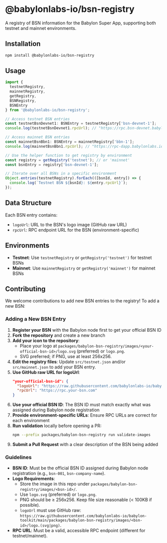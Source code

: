 # @babylonlabs-io/bsn-registry

A registry of BSN information for the Babylon Super App, supporting both testnet and mainnet environments.

## Installation

```bash
npm install @babylonlabs-io/bsn-registry
```

## Usage

```typescript
import {
  testnetRegistry,
  mainnetRegistry,
  getRegistry,
  BSNRegistry,
  BSNEntry
} from '@babylonlabs-io/bsn-registry';

// Access testnet BSN entries
const testnetBsnDevnet1: BSNEntry = testnetRegistry['bsn-devnet-1'];
console.log(testnetBsnDevnet1.rpcUrl); // "https://rpc.bsn-devnet.babylonlabs.io/"

// Access mainnet BSN entries
const mainnetBsnBbn1: BSNEntry = mainnetRegistry['bbn-1'];
console.log(mainnetBsnBbn1.rpcUrl); // "https://rpc-dapp.babylonlabs.io"

// Use the helper function to get registry by environment
const registry = getRegistry('testnet'); // or 'mainnet'
const bsnEntry = registry['bsn-devnet-1'];

// Iterate over all BSNs in a specific environment
Object.entries(testnetRegistry).forEach(([bsnId, entry]) => {
  console.log(`Testnet BSN ${bsnId}: ${entry.rpcUrl}`);
});
```

## Data Structure

Each BSN entry contains:
- `logoUrl`: URL to the BSN's logo image (GitHub raw URL)
- `rpcUrl`: RPC endpoint URL for the BSN (environment-specific)

## Environments

- **Testnet**: Use `testnetRegistry` or `getRegistry('testnet')` for testnet BSNs
- **Mainnet**: Use `mainnetRegistry` or `getRegistry('mainnet')` for mainnet BSNs

## Contributing

We welcome contributions to add new BSN entries to the registry! To add a new BSN:

### Adding a New BSN Entry

1. **Register your BSN** with the Babylon node first to get your official BSN ID
2. **Fork the repository** and create a new branch
3. **Add your icon to the repository**:
   - Place your logo at `packages/babylon-bsn-registry/images/<your-official-bsn-id>/logo.svg` (preferred) or `logo.png`.
   - SVG preferred; if PNG, use at least 256x256.
4. **Edit the registry files**: Update `src/testnet.json` and/or `src/mainnet.json` to add your BSN entry.
5. **Use GitHub raw URL for logoUrl**:
   ```json
   "your-official-bsn-id": {
     "logoUrl": "https://raw.githubusercontent.com/babylonlabs-io/babylon-toolkit/main/packages/babylon-bsn-registry/images/your-official-bsn-id/logo.svg",
     "rpcUrl": "https://rpc.your-bsn.com"
   }
   ```
6. **Use your official BSN ID**: The BSN ID must match exactly what was assigned during Babylon node registration
7. **Provide environment-specific URLs**: Ensure RPC URLs are correct for each environment
8. **Run validation** locally before opening a PR:
   ```bash
   npm --prefix packages/babylon-bsn-registry run validate-images
   ```
9. **Submit a Pull Request** with a clear description of the BSN being added

### Guidelines

- **BSN ID**: Must be the official BSN ID assigned during Babylon node registration (e.g., `bsn-001`, `bsn-company-name`).
- **Logo Requirements**:
  - Store the image in this repo under `packages/babylon-bsn-registry/images/<bsn-id>/`.
  - Use `logo.svg` (preferred) or `logo.png`.
  - PNG should be ≥ 256x256. Keep file size reasonable (< 100KB if possible).
  - `logoUrl` must use GitHub raw: `https://raw.githubusercontent.com/babylonlabs-io/babylon-toolkit/main/packages/babylon-bsn-registry/images/<bsn-id>/logo.(svg|png)`.
- **RPC URL**: Must be a valid, accessible RPC endpoint (different for testnet/mainnet).
